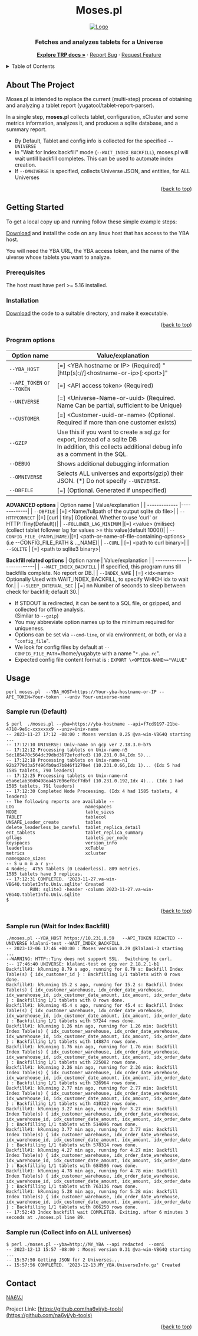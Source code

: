 <a name="readme-top"></a>

<!-- PROJECT SHIELDS -->

<h1 align="center">Moses.pl</h1>

<div align="center">
  <a href="https://github.com/yugabyte/yb-tools/tree/main/tablet-report-parser">
    <img src="moses-dropping-a-tablet.png" alt="Logo" >
  </a>

  <h3 align="center">
    Fetches and analyzes tablets for a Universe</h3>
    <p/>
    <a href="https://github.com/yugabyte/yb-tools/tree/main/tablet-report-parser"><strong>Explore TRP docs »</strong></a>
    ·
    <a href="https://github.com/yugabyte/yb-tools/tree/main/tablet-report-parser/issues">Report Bug</a>
    ·
    <a href="https://github.com/yugabyte/yb-tools/tree/main/tablet-report-parser/issues">Request Feature</a>
</div>



<!-- TABLE OF CONTENTS -->
<details>
  <summary>Table of Contents</summary>
  <ol>
    <li>
      <a href="#about-the-project">About The Project</a>
    </li>
    <li>
      <a href="#getting-started">Getting Started</a>
      <ul>
        <li><a href="#prerequisites">Prerequisites</a></li>
        <li><a href="#installation">Installation</a></li>
        <li><a href="#Program options">Program options</a></li>
      </ul>
    </li>
    <li><a href="#usage">Usage</a></li>
    <li><a href="#Sample run (Default)">Sample run (Default)</a>
    <li><a href="#Sample run (Wait for Index Backfill)">Sample run (Wait for Index Backfill)</a>
    <li><a href="#contact">Contact</a></li>

  </ol>
</details>



<!-- ABOUT THE PROJECT -->
## About The Project

Moses.pl is intended to replace the current (multi-step) process of obtaining and analyzing a tablet report (yugatool/tablet-report-parser).

In a single step, **moses.pl** collects tablet, configuration, xCluster and some metrics information, analyzes it, and produces a 
sqlite database, and a summary report.

* By Default, Tablet and config info is collected for the specified `--UNIVERSE`
* In "Wait for Index backfill" mode (`--WAIT_INDEX_BACKFILL`), moses.pl will wait untill backfill completes. This can be used to automate index creation.
* If `--OMNIVERSE` is specified, collects Universe JSON, and entities, for ALL Universes
<p align="right">(<a href="#readme-top">back to top</a>)</p>


<!-- GETTING STARTED -->
## Getting Started

To get a local copy up and running follow these simple example steps:

<a href="https://github.com/yugabyte/yb-tools/blob/main/tablet-report-parser/moses.pl">Download</a> and install the code on any linux host that has access to the YBA host.

You will need the YBA URL, the YBA access token, and the name of the uiverse whose tablets you want to analyze.

### Prerequisites

The host must have perl >= 5.16 installed.

### Installation

<a href="https://github.com/yugabyte/yb-tools/blob/main/tablet-report-parser/moses.pl">Download</a> the code to a suitable directory, and make it executable.

<p align="right">(<a href="#readme-top">back to top</a>)</p>

### Program options
| Option name  | Value/explanation |
| ------------- |-------------|
|  `--YBA_HOST`        | [=] \<YBA hostname or IP> (Required) "[http(s)://]\<hostname-or-ip>[:\<port>]"|
|  `--API_TOKEN` or `--TOKEN` | [=] \<API access token>   (Required)|
|  `--UNIVERSE`        | [=] \<Universe-Name-or-uuid>  (Required. Name Can be partial, sufficient to be Unique)|
|  `--CUSTOMER`        | [=] \<Customer-uuid-or-name> (Optional. Required if more than one customer exists)|
|  `--GZIP`            | Use this if you want to create a sql.gz for export, instead of a sqlite DB<br/> In addition, this collects additional debug info as a comment in the SQL.|
|  `--DEBUG`           | Shows additional debugging  information|
|  `--OMNIVERSE`       | Selects ALL universes and exports(gzip) their JSON. (*) Do not specify `--UNIVERSE`.|
|  `--DBFILE`          | [=] <output-file-name> (Optional. Generated if unspecified)|

   **ADVANCED options** 
| Option name  | Value/explanation |
| ------------- |-------------|
| `--DBFILE` | [=] <Name/fullpath of the output sqlite db file>|
|   `--HTTPCONNECT`            |[=] [curl \| tiny]    (Optional. Whether to use 'curl' or HTTP::Tiny(Default))|
|   `--FOLLOWER_LAG_MINIMUM`   |[=] \<value> (milisec)(collect tablet follower lag for values >= this value(default 1000))|
|   `--CONFIG_FILE_(PATH\|NAME)`|[=] \<path-or-name-of-file-containing-options> (i.e --CONFIG_FILE_PATH & .._NAME)|
|   `--CURL`                    | [=] \<path to curl binary>|
|   `--SQLITE`                  | [=] \<path to sqlite3 binary>|
   
   **Backfill related options**
| Option name  | Value/explanation |
| ------------- |-------------|
|   `--WAIT_INDEX_BACKFILL` |        If specified, this program runs till backfills complete. No report or DB.|
|   `--INDEX_NAME` |    [=] \<idx-name> Optionally Used with WAIT_INDEX_BACKFILL, to specify WHICH idx to wait for.|
|   `--SLEEP_INTERVAL_SEC` |    [=] nn  Number of seconds to sleep between check for backfill; default 30.|


* If STDOUT is redirected, it can be sent to  a SQL file, or gzipped, and collected for offline analysis.\
   (Similar to `--gzip`)
* You may abbreviate option names up to the minimum required for uniqueness.
* Options can be set via `--cmd-line`, or via environment, or both, or via a "`config_file`".
* We look for config files by default at `--CONFIG_FILE_PATH`=/home/yugabyte with a name "`*.yba.rc`".
* Expected config file content format is : `EXPORT \<OPTION-NAME>="VALUE"`

<!-- USAGE EXAMPLES -->
## Usage
 
 `perl moses.pl  --YBA_HOST=https://Your-yba-hostname-or-IP --API_TOKEN=Your-token  --univ Your-universe-name`

### Sample run (Default)
```
$ perl  ./moses.pl --yba=https://yba-hostname --api=f7cd9197-21be-4718-9e6c-xxxxxxx9 --univ=Univ-name
-- 2023-11-27 17:12 -08:00 : Moses version 0.25 @va-win-VBG4Q starting ...
-- 17:12:10 UNIVERSE: Univ-name on gcp ver 2.18.3.0-b75
-- 17:12:12 Processing tablets on Univ-name-n5 5dc185470c564dc39dbd3672efcdfcd3 (10.231.0.84,Idx 5)...
-- 17:12:18 Processing tablets on Univ-name-n1 92b2779d3a5f496fb0ad7b846f1270e4 (10.231.0.66,Idx 1)... (Idx 5 had 1585 tablets, 790 leaders)
-- 17:12:25 Processing tablets on Univ-name-n4 e5a6e1ab30d0498ea457696ef8cf7dbf (10.231.0.192,Idx 4)... (Idx 1 had 1585 tablets, 791 leaders)
-- 17:12:30 Completed Node Processing. (Idx 4 had 1585 tablets, 4 leaders)
-- The following reports are available --
LOG                           namespaces
NODE                          table_sizes
TABLET                        tablecol
UNSAFE_Leader_create          tables
delete_leaderless_be_careful  tablet_replica_detail
ent_tablets                   tablet_replica_summary
gflags                        tablets_per_node
keyspaces                     version_info
leaderless                    xcTable
metrics                       xcluster
namespace_sizes
-- S u m m a r y--
4 Nodes;  4755 Tablets (0 Leaderless). 809 metrics.
1585 tablets have 3 replicas.
-- 17:12:31 COMPLETED. '2023-11-27.va-win-VBG4Q.tabletInfo.Univ.sqlite' Created
         RUN: sqlite3 -header -column 2023-11-27.va-win-VBG4Q.tabletInfo.Univ.sqlite
$
```
<p align="right">(<a href="#readme-top">back to top</a>)</p>

### Sample run (Wait for Index Backfill)

```
./moses.pl --YBA_HOST https://10.231.0.59   --API_TOKEN REDACTED --UNIVERSE klalani-test --WAIT_INDEX_BACKFILL 
-- 2023-12-06 17:46 +00:00 : Moses version 0.29 @klalani-3 starting ...
--WARNING: HTTP::Tiny does not support SSL.  Switching to curl.
:-- 17:46:40 UNIVERSE: klalani-test on gcp ver 2.18.2.1-b1
Backfill#1: kRunning 8.79 s ago, running for 8.79 s: Backfill Index Table(s) { idx_customer_id } : Backfilling 1/1 tablets with 0 rows done.
Backfill#1: kRunning 15.2 s ago, running for 15.2 s: Backfill Index Table(s) { idx_customer_warehouse, idx_order_date_warehouse, idx_warehouse_id, idx_customer_date_amount, idx_amount, idx_order_date } : Backfilling 1/1 tablets with 0 rows done.
Backfill#1: kRunning 45.4 s ago, running for 45.4 s: Backfill Index Table(s) { idx_customer_warehouse, idx_order_date_warehouse, idx_warehouse_id, idx_customer_date_amount, idx_amount, idx_order_date } : Backfilling 1/1 tablets with 57244 rows done.
Backfill#1: kRunning 1.26 min ago, running for 1.26 min: Backfill Index Table(s) { idx_customer_warehouse, idx_order_date_warehouse, idx_warehouse_id, idx_customer_date_amount, idx_amount, idx_order_date } : Backfilling 1/1 tablets with 148874 rows done.
Backfill#1: kRunning 1.76 min ago, running for 1.76 min: Backfill Index Table(s) { idx_customer_warehouse, idx_order_date_warehouse, idx_warehouse_id, idx_customer_date_amount, idx_amount, idx_order_date } : Backfilling 1/1 tablets with 225082 rows done.
Backfill#1: kRunning 2.26 min ago, running for 2.26 min: Backfill Index Table(s) { idx_customer_warehouse, idx_order_date_warehouse, idx_warehouse_id, idx_customer_date_amount, idx_amount, idx_order_date } : Backfilling 1/1 tablets with 326964 rows done.
Backfill#1: kRunning 2.77 min ago, running for 2.77 min: Backfill Index Table(s) { idx_customer_warehouse, idx_order_date_warehouse, idx_warehouse_id, idx_customer_date_amount, idx_amount, idx_order_date } : Backfilling 1/1 tablets with 410322 rows done.
Backfill#1: kRunning 3.27 min ago, running for 3.27 min: Backfill Index Table(s) { idx_customer_warehouse, idx_order_date_warehouse, idx_warehouse_id, idx_customer_date_amount, idx_amount, idx_order_date } : Backfilling 1/1 tablets with 514096 rows done.
Backfill#1: kRunning 3.77 min ago, running for 3.77 min: Backfill Index Table(s) { idx_customer_warehouse, idx_order_date_warehouse, idx_warehouse_id, idx_customer_date_amount, idx_amount, idx_order_date } : Backfilling 1/1 tablets with 578314 rows done.
Backfill#1: kRunning 4.27 min ago, running for 4.27 min: Backfill Index Table(s) { idx_customer_warehouse, idx_order_date_warehouse, idx_warehouse_id, idx_customer_date_amount, idx_amount, idx_order_date } : Backfilling 1/1 tablets with 684596 rows done.
Backfill#1: kRunning 4.78 min ago, running for 4.78 min: Backfill Index Table(s) { idx_customer_warehouse, idx_order_date_warehouse, idx_warehouse_id, idx_customer_date_amount, idx_amount, idx_order_date } : Backfilling 1/1 tablets with 763136 rows done.
Backfill#1: kRunning 5.28 min ago, running for 5.28 min: Backfill Index Table(s) { idx_customer_warehouse, idx_order_date_warehouse, idx_warehouse_id, idx_customer_date_amount, idx_amount, idx_order_date } : Backfilling 1/1 tablets with 866250 rows done.
-- 17:52:43 Index backfill wait COMPLETED. Exiting. after 6 minutes 3 seconds at ./moses.pl line 89.
```

### Sample run (Collect info on ALL universes)

```
$ perl ./moses.pl --yba=http://MY_YBA --api redacted  --omni
-- 2023-12-13 15:57 -08:00 : Moses version 0.31 @va-win-VBG4Q starting ...
-- 15:57:50 Getting JSON for 2 Universes...
-- 15:57:56 COMPLETED. '2023-12-13.MY_YBA.UniverseInfo.gz' Created
```

<!-- CONTACT -->
## Contact

<a href="https://github.com/na6vj">NA6VJ</a>

Project Link: [https://github.com/na6vj/yb-tools](https://github.com/na6vj/yb-tools)

<p align="right">(<a href="#readme-top">back to top</a>)</p>


